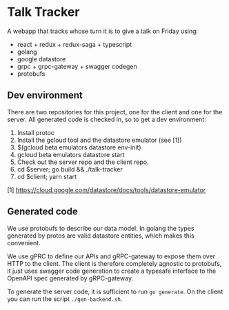 # Talk Tracker

A webapp that tracks whose turn it is to give a talk on Friday using:

- react + redux + redux-saga + typescript
- golang
- google datastore
- grpc + grpc-gateway + swagger codegen
- protobufs

## Dev environment

There are two repositories for this project, one for the client and one for the server. All generated code is checked in, so to get a dev environment:

1. Install protoc
1. Install the gcloud tool and the datastore emulator (see [1])
1. $(gcloud beta emulators datastore env-init)
1. gcloud beta emulators datastore start
1. Check out the server repo and the client repo.
1. cd $server; go build && ./talk-tracker
1. cd $client; yarn start

[1] https://cloud.google.com/datastore/docs/tools/datastore-emulator

## Generated code

We use protobufs to describe our data model. In golang the types generated by protos are valid datastore entities, which makes this convenient.

We use gPRC to define our APIs and gRPC-gateway to expose them over HTTP to the client. The client is therefore completely agnostic to protobufs, it just uses swagger code generation to create a typesafe interface to the OpenAPI spec generated by gRPC-gateway.

To generate the server code, it is sufficient to run `go generate`. On the client you can run the script `./gen-backend.sh`.
